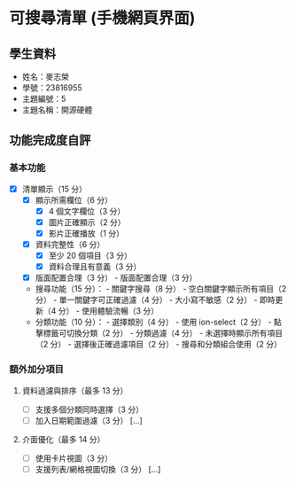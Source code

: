 # 可搜尋清單 (手機網頁界面)

## 學生資料

- 姓名：麥志榮
- 學號：23816955
- 主題編號：5
- 主題名稱：開源硬體

## 功能完成度自評

### 基本功能

- [x] 清單顯示（15 分）
  - [x] 顯示所需欄位（6 分）
    - [x] 4 個文字欄位（3 分）
    - [x] 圖片正確顯示（2 分）
    - [x] 影片正確播放（1 分）
  - [x] 資料完整性（6 分）
    - [x] 至少 20 個項目（3 分）
    - [x] 資料合理且有意義（3 分）
  - [x] 版面配置合理（3 分）
          - 版面配置合理（3 分）
  - 搜尋功能（15 分）：
          - 關鍵字搜尋（8 分）
               - 空白關鍵字顯示所有項目（2 分）
               - 單一關鍵字可正確過濾（4 分）
               - 大小寫不敏感（2 分）
          - 即時更新（4 分）
          - 使用體驗流暢（3 分）
   - 分類功能（10 分）：
          - 選擇類別（4 分）
               - 使用 ion-select（2 分）
               - 點擊標籤可切換分類（2 分）
          - 分類過濾（4 分）
               - 未選擇時顯示所有項目（2 分）
               - 選擇後正確過濾項目（2 分）
          - 搜尋和分類組合使用（2 分）


### 額外加分項目

1. 資料過濾與排序（最多 13 分）

   - [ ] 支援多個分類同時選擇（3 分）
   - [ ] 加入日期範圍過濾（3 分）
         [...]

2. 介面優化（最多 14 分）
   - [ ] 使用卡片視圖（3 分）
   - [ ] 支援列表/網格視圖切換（3 分）
         [...]